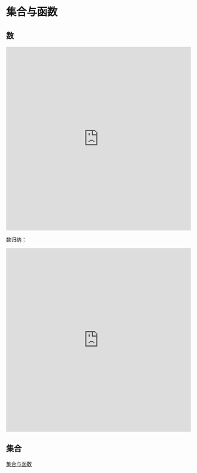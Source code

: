 # 集合与函数

## 数

<iframe id="embed_dom" name="embed_dom" frameborder="0" style="display:block;margin-left:0; margin-top:0;width:100%; height:500px;" src="https://www.processon.com/embed/6417ec40c707d75639089b75"></iframe>

数归纳：

<iframe id="embed_dom" name="embed_dom" frameborder="0" style="display:block;margin-left:0; margin-top:0;width:100%; height:500px;" src="https://www.processon.com/embed/641805cc3524617475040865"></iframe>

## 集合

[集合与函数](https://mp.weixin.qq.com/s?__biz=MzA5NzQ3NTk2MA==&mid=2651098922&idx=5&sn=325388be97d394b41c744531f8821fc2&chksm=8b50633dbc27ea2bf99bc031ffe9141cd515f31a4e7181b7cb00372e9532881e7c97ae1acd2d&scene=27)

